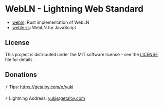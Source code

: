 # WebLN - Lightning Web Standard

* [webln](./webln/): Rust implementation of WebLN
* [webln-js](./webln-js/): WebLN for JavaScript

## License

This project is distributed under the MIT software license - see the [LICENSE](LICENSE) file for details

## Donations

⚡ Tips: https://getalby.com/p/yuki

⚡ Lightning Address: yuki@getalby.com